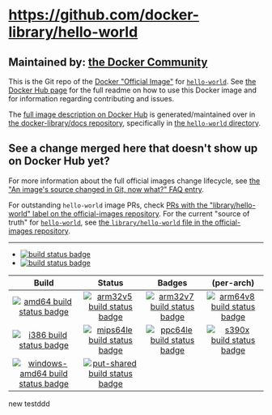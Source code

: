 # https://github.com/docker-library/hello-world

## Maintained by: [the Docker Community](https://github.com/docker-library/hello-world)

This is the Git repo of the [Docker "Official Image"](https://github.com/docker-library/official-images#what-are-official-images) for [`hello-world`](https://hub.docker.com/_/hello-world/). See [the Docker Hub page](https://hub.docker.com/_/hello-world/) for the full readme on how to use this Docker image and for information regarding contributing and issues.

The [full image description on Docker Hub](https://hub.docker.com/_/hello-world/) is generated/maintained over in [the docker-library/docs repository](https://github.com/docker-library/docs), specifically in [the `hello-world` directory](https://github.com/docker-library/docs/tree/master/hello-world).

## See a change merged here that doesn't show up on Docker Hub yet?

For more information about the full official images change lifecycle, see [the "An image's source changed in Git, now what?" FAQ entry](https://github.com/docker-library/faq#an-images-source-changed-in-git-now-what).

For outstanding `hello-world` image PRs, check [PRs with the "library/hello-world" label on the official-images repository](https://github.com/docker-library/official-images/labels/library%2Fhello-world). For the current "source of truth" for [`hello-world`](https://hub.docker.com/_/hello-world/), see [the `library/hello-world` file in the official-images repository](https://github.com/docker-library/official-images/blob/master/library/hello-world).

---

-	[![build status badge](https://img.shields.io/github/workflow/status/docker-library/hello-world/GitHub%20CI/master?label=GitHub%20CI)](https://github.com/docker-library/hello-world/actions?query=workflow%3A%22GitHub+CI%22+branch%3Amaster)
-	[![build status badge](https://img.shields.io/jenkins/s/https/doi-janky.infosiftr.net/job/update.sh/job/hello-world.svg?label=Automated%20update.sh)](https://doi-janky.infosiftr.net/job/update.sh/job/hello-world/)

| Build | Status | Badges | (per-arch) |
|:-:|:-:|:-:|:-:|
| [![amd64 build status badge](https://img.shields.io/jenkins/s/https/doi-janky.infosiftr.net/job/multiarch/job/amd64/job/hello-world.svg?label=amd64)](https://doi-janky.infosiftr.net/job/multiarch/job/amd64/job/hello-world/) | [![arm32v5 build status badge](https://img.shields.io/jenkins/s/https/doi-janky.infosiftr.net/job/multiarch/job/arm32v5/job/hello-world.svg?label=arm32v5)](https://doi-janky.infosiftr.net/job/multiarch/job/arm32v5/job/hello-world/) | [![arm32v7 build status badge](https://img.shields.io/jenkins/s/https/doi-janky.infosiftr.net/job/multiarch/job/arm32v7/job/hello-world.svg?label=arm32v7)](https://doi-janky.infosiftr.net/job/multiarch/job/arm32v7/job/hello-world/) | [![arm64v8 build status badge](https://img.shields.io/jenkins/s/https/doi-janky.infosiftr.net/job/multiarch/job/arm64v8/job/hello-world.svg?label=arm64v8)](https://doi-janky.infosiftr.net/job/multiarch/job/arm64v8/job/hello-world/) |
| [![i386 build status badge](https://img.shields.io/jenkins/s/https/doi-janky.infosiftr.net/job/multiarch/job/i386/job/hello-world.svg?label=i386)](https://doi-janky.infosiftr.net/job/multiarch/job/i386/job/hello-world/) | [![mips64le build status badge](https://img.shields.io/jenkins/s/https/doi-janky.infosiftr.net/job/multiarch/job/mips64le/job/hello-world.svg?label=mips64le)](https://doi-janky.infosiftr.net/job/multiarch/job/mips64le/job/hello-world/) | [![ppc64le build status badge](https://img.shields.io/jenkins/s/https/doi-janky.infosiftr.net/job/multiarch/job/ppc64le/job/hello-world.svg?label=ppc64le)](https://doi-janky.infosiftr.net/job/multiarch/job/ppc64le/job/hello-world/) | [![s390x build status badge](https://img.shields.io/jenkins/s/https/doi-janky.infosiftr.net/job/multiarch/job/s390x/job/hello-world.svg?label=s390x)](https://doi-janky.infosiftr.net/job/multiarch/job/s390x/job/hello-world/) |
| [![windows-amd64 build status badge](https://img.shields.io/jenkins/s/https/doi-janky.infosiftr.net/job/multiarch/job/windows-amd64/job/hello-world.svg?label=windows-amd64)](https://doi-janky.infosiftr.net/job/multiarch/job/windows-amd64/job/hello-world/) | [![put-shared build status badge](https://img.shields.io/jenkins/s/https/doi-janky.infosiftr.net/job/put-shared/job/light/job/hello-world.svg?label=put-shared)](https://doi-janky.infosiftr.net/job/put-shared/job/light/job/hello-world/) |

<!-- THIS FILE IS GENERATED BY https://github.com/docker-library/docs/blob/master/generate-repo-stub-readme.sh -->


new testddd
